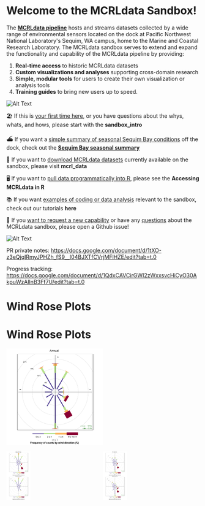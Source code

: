 # Welcome to the MCRLdata Sandbox!

The **[MCRLdata pipeline](https://mcrldata.pnnl.gov/)** hosts and streams datasets collected by a wide range of environmental sensors located on the dock at Pacific Northwest National Laboratory's Sequim, WA campus, home to the Marine and Coastal Research Laboratory. The MCRLdata sandbox serves to extend and expand the functionality and capability of the MCRLdata pipeline by providing:

  1) **Real-time access** to historic MCRLdata datasets
  2) **Custom visualizations and analyses** supporting cross-domain research
  3) **Simple, modular tools** for users to create their own visualization or analysis tools
  4) **Training guides** to bring new users up to speed.

<img src="https://github.com/peterregier/mcrl_data_sandbox/blob/main/figures/logos/sandbox_logo_1.png" alt="Alt Text" width="300" height="300">

🏖️ If this is <ins>your first time here</ins>, or you have questions about the whys, whats, and hows, please start with the **sandbox_intro**

⛴️ If you want a <ins>simple summary of seasonal Sequim Bay conditions</ins> off the dock, check out the **[Sequim Bay seasonal summary](https://github.com/peterregier/mcrl_data_sandbox/blob/main/scripts/3_sequim_bay_seasonality.md)**

💾 If you want to <ins>download MCRLdata datasets</ins> currently available on the sandbox, please visit **mcrl_data**

🖥️ If you want to <ins>pull data programmatically into R</ins>, please see the **Accessing MCRLdata in R**

📚 If you want <ins>examples of coding or data analysis</ins> relevant to the sandbox, check out our tutorials **here**

🤨 If you <ins>want to request a new capability</ins> or have any <ins>questions</ins> about the MCRLdata sandbox, please open a Github issue! 

<img src="https://github.com/peterregier/mcrl_data_sandbox/blob/main/figures/logos/sandbox_logo_1.png" alt="Alt Text" width="300" height="300">






PR private notes: https://docs.google.com/document/d/1tXO-z3eQjqIRmyJPHZh_fS9__I04BJXTfCVrjMFlHZE/edit?tab=t.0

Progress tracking: https://docs.google.com/document/d/1QdxCAVCirGWI2zWxxsvcHiCyO30AkpuWzAlInB3Ff7U/edit?tab=t.0



# Wind Rose Plots

# Wind Rose Plots

<p align="left">
  <img src="figures/wind_plots/annual.png" width="50%" alt="Annual Wind Rose Plot">
</p>

<div style="display: flex; justify-content: right;">
  <div style="display: flex; flex-direction: column;">
    <img src="figures/wind_plots/spring.png" width="25%" alt="Spring Wind Rose Plot">
    <img src="figures/wind_plots/summer.png" width="25%" alt="Summer Wind Rose Plot">
  </div>
  <div style="display: flex; flex-direction: column;">
    <img src="figures/wind_plots/fall.png" width="25%" alt="Fall Wind Rose Plot">
    <img src="figures/wind_plots/winter.png" width="25%" alt="Winter Wind Rose Plot">
  </div>
</div>




